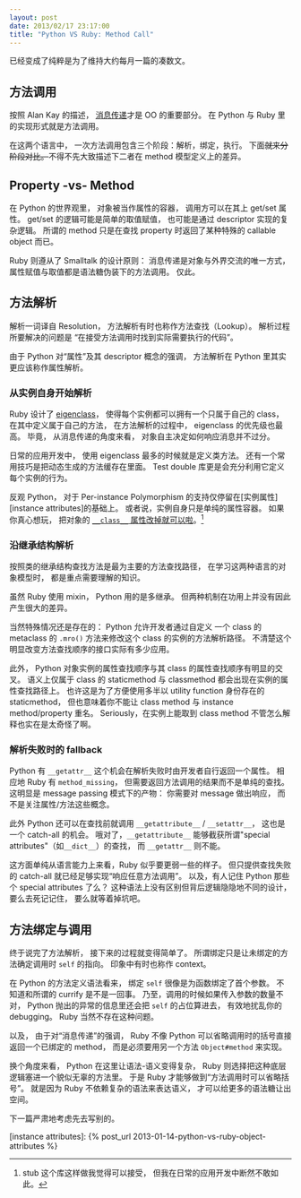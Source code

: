 ```yaml
---
layout: post
date: 2013/02/17 23:17:00
title: "Python VS Ruby: Method Call"
---
```


已经变成了纯粹是为了维持大约每月一篇的凑数文。

## 方法调用

按照 Alan Kay 的描述，
[消息传递][message passing]才是 OO 的重要部分。
在 Python 与 Ruby 里的实现形式就是方法调用。

在这两个语言中，
一次方法调用包含三个阶段：解析，绑定，执行。
下面<del>就来分阶段对比。</del>不得不先大致描述下二者在
method 模型定义上的差异。

## Property -vs- Method

在 Python 的世界观里，
对象被当作属性的容器，
调用方可以在其上 get/set 属性。
get/set 的逻辑可能是简单的取值赋值，
也可能是通过 descriptor 实现的复杂逻辑。
所谓的 method 只是在查找 property 时返回了某种特殊的
callable object 而已。

Ruby 则遵从了 Smalltalk 的设计原则：
消息传递是对象与外界交流的唯一方式，
属性赋值与取值都是语法糖伪装下的方法调用。
仅此。

## 方法解析

解析一词译自 Resolution，
方法解析有时也称作方法查找（Lookup）。
解析过程所要解决的问题是
“在接受方法调用时找到实际需要执行的代码”。

由于 Python 对“属性”及其 descriptor 概念的强调，
方法解析在 Python 里其实更应该称作属性解析。

### 从实例自身开始解析

Ruby 设计了 [eigenclass]，
使得每个实例都可以拥有一个只属于自己的 class，
在其中定义属于自己的方法，
在方法解析的过程中，
eigenclass 的优先级也最高。
毕竟，
从消息传递的角度来看，
对象自主决定如何响应消息并不过分。

日常的应用开发中，
使用 eigenclass 最多的时候就是定义类方法。
还有一个常用技巧是把动态生成的方法缓存在里面。
Test double 库更是会充分利用它定义每个实例的行为。

反观 Python，
对于 Per-instance Polymorphism
的支持仅停留在[实例属性][instance attributes]的基础上。
或者说，实例自身只是单纯的属性容器。
如果你真心想玩，
把对象的 [`__class__` 属性改掉就可以啦][stub attr]。[^replace-class]

### 沿继承结构解析

按照类的继承结构查找方法是最为主要的方法查找路径，
在学习这两种语言的对象模型时，
都是重点需要理解的知识。

虽然 Ruby 使用 mixin，
Python 用的是多继承。
但两种机制在功用上并没有因此产生很大的差异。

当然特殊情况还是存在的：
Python 允许开发者通过自定义
一个 class 的 metaclass 的 `.mro()`
方法来修改这个 class 的实例的方法解析路径。
不清楚这个明显改变方法查找顺序的接口实际有多少应用。

此外，
Python 对象实例的属性查找顺序与其
class 的属性查找顺序有明显的交叉。
语义上仅属于 class 的 staticmethod 与 classmethod
都会出现在实例的属性查找路径上。
也许这是为了方便使用多半以
utility function 身份存在的 staticmethod，
但也意味着你不能让 class method 与
instance method/property 重名。
Seriously，在实例上能取到 class method
不管怎么解释也实在是太奇怪了啊。

### 解析失败时的 fallback

Python 有 `__getattr__`
这个机会在解析失败时由开发者自行返回一个属性。
相应地 Ruby 有 `method_missing`，
但需要返回方法调用的结果而不是单纯的查找。
这明显是 message passing 模式下的产物：
你需要对 message 做出响应，
而不是关注属性/方法这些概念。

此外 Python 还可以在查找前就调用
`__getattribute__` / `__setattr__`，
这也是一个 catch-all 的机会。
哦对了，`__getattribute__`
能够截获所谓"special attributes"（如`__dict__`）的查找，
而 `__getattr__` 则不能。

这方面单纯从语言能力上来看，Ruby 似乎要更弱一些的样子。
但只提供查找失败的 catch-all 就已经足够实现“响应任意方法调用”。
以及，有人记住 Python 那些个 special attributes 了么？
这种语法上没有区别但背后逻辑隐隐地不同的设计，
要么去死记记住，
要么就等着掉坑吧。

[^replace-class]:
    stub 这个库这样做我觉得可以接受，
    但我在日常的应用开发中断然不敢如此。

## 方法绑定与调用

终于说完了方法解析，
接下来的过程就变得简单了。
所谓绑定只是让未绑定的方法确定调用时 `self` 的指向。
印象中有时也称作 context。

在 Python 的方法定义语法看来，
绑定 `self` 很像是为函数绑定了首个参数。
不知道和所谓的 currify 是不是一回事。
乃至，调用的时候如果传入参数的数量不对，
Python 抛出的异常的信息里还会把 `self` 的占位算进去，
有效地扰乱你的 debugging。
Ruby 当然不存在这种问题。

以及，
由于对“消息传递”的强调，
Ruby 不像 Python
可以省略调用时的括号直接返回一个已绑定的 method，
而是必须要用另一个方法 `Object#method` 来实现。

换个角度来看，
Python 在这里让语法-语义变得复杂，
Ruby 则选择把这种底层逻辑塞进一个貌似无辜的方法里。
于是 Ruby 才能够做到“方法调用时可以省略括号”。
就是因为 Ruby 不依赖复杂的语法来表达语义，
才可以给更多的语法糖让出空间。

下一篇严肃地考虑先去写别的。

[eigenclass]: http://blog.madebydna.com/all/code/2011/06/24/eigenclasses-demystified.html
[message passing]: http://en.wikipedia.org/wiki/Message_passing
[stub attr]: https://bitbucket.org/ilowe/stub/src/6e974c9c986fe00d96cf139165a8d75c72912de7/stub.py?at=default#cl-255
[instance attributes]: {% post_url 2013-01-14-python-vs-ruby-object-attributes %}
